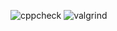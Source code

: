 ![cppcheck](https://github.com/mandyedi/testrepo/workflows/cppcheck/badge.svg)
![valgrind](https://github.com/mandyedi/testrepo/workflows/valgrind/badge.svg)
